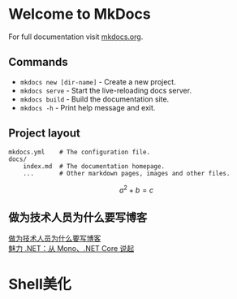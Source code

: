 # Welcome to MkDocs

For full documentation visit [mkdocs.org](https://www.mkdocs.org).

## Commands

* `mkdocs new [dir-name]` - Create a new project.
* `mkdocs serve` - Start the live-reloading docs server.
* `mkdocs build` - Build the documentation site.
* `mkdocs -h` - Print help message and exit.

## Project layout

    mkdocs.yml    # The configuration file.
    docs/
        index.md  # The documentation homepage.
        ...       # Other markdown pages, images and other files.

$$
  a^2+b=c
$$

## 做为技术人员为什么要写博客
[做为技术人员为什么要写博客](https://www.cnblogs.com/zery/p/3343893.html)  
[魅力 .NET：从 Mono、.NET Core 说起 ](https://www.cnblogs.com/xishuai/p/mono-dotnetcore.html)
# Shell美化
